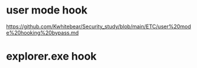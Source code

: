 # user mode hook

https://github.com/Kwhitebear/Security_study/blob/main/ETC/user%20mode%20hooking%20bypass.md

# explorer.exe hook

